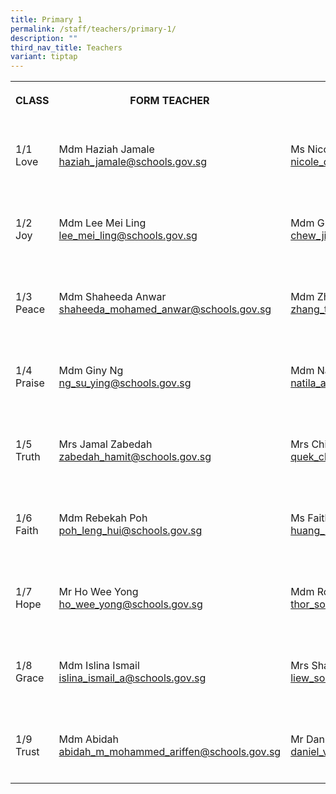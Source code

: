 ```yaml
---
title: Primary 1
permalink: /staff/teachers/primary-1/
description: ""
third_nav_title: Teachers
variant: tiptap
---
```

<table><tbody><tr><th rowspan="1" colspan="1"><p>CLASS</p></th><th rowspan="1" colspan="1"><p>FORM TEACHER</p></th><th rowspan="1" colspan="1"><p>CO-FORM TEACHER<br></p></th></tr><tr><td rowspan="1" colspan="1"><p><br>1/1<br>Love<br><br></p></td><td rowspan="1" colspan="1"><p>Mdm Haziah Jamale<br><a href="mailto:haziah_jamale@schools.gov.sg" rel="noopener noreferrer nofollow" target="_blank">haziah_jamale@schools.gov.sg</a><br></p></td><td rowspan="1" colspan="1"><p>Ms Nicole Chan<br><a href="mailto:nicole_chan_poh_wan@schools.gov.sg" rel="noopener noreferrer nofollow" target="_blank">nicole_chan_poh_wan@schools.gov.sg</a><br></p></td></tr><tr><td rowspan="1" colspan="1"><p><br>1/2<br>Joy<br><br></p></td><td rowspan="1" colspan="1"><p>Mdm Lee Mei Ling<br><a href="mailto:lee_mei_ling@schools.gov.sg" rel="noopener noreferrer nofollow" target="_blank">lee_mei_ling@schools.gov.sg</a><br></p></td><td rowspan="1" colspan="1"><p>Mdm Grace Chew<br><a href="mailto:chew_jia_chi_grace@schools.gov.sg" rel="noopener noreferrer nofollow" target="_blank">chew_jia_chi_grace@schools.gov.sg</a><br></p></td></tr><tr><td rowspan="1" colspan="1"><p><br>1/3<br>Peace<br><br></p></td><td rowspan="1" colspan="1"><p>Mdm Shaheeda Anwar<br><a href="mailto:shaheeda_mohamed_anwar@schools.gov.sg" rel="noopener noreferrer nofollow" target="_blank">shaheeda_mohamed_anwar@schools.gov.sg</a><br></p></td><td rowspan="1" colspan="1"><p>Mdm Zhang Tao<br><a href="mailto:zhang_tao@schools.gov.sg" rel="noopener noreferrer nofollow" target="_blank">zhang_tao@schools.gov.sg</a><br></p></td></tr><tr><td rowspan="1" colspan="1"><p><br>1/4<br>Praise<br><br></p></td><td rowspan="1" colspan="1"><p>Mdm Giny Ng<br><a href="mailto:ng_su_ying@schools.gov.sg" rel="noopener noreferrer nofollow" target="_blank">ng_su_ying@schools.gov.sg</a><br></p></td><td rowspan="1" colspan="1"><p>Mdm Natila Abu Bakar<br><a href="mailto:natila_abu_bakar@schools.gov.sg" rel="noopener noreferrer nofollow" target="_blank">natila_abu_bakar@schools.gov.sg</a><br></p></td></tr><tr><td rowspan="1" colspan="1"><p><br>1/5<br>Truth<br><br></p></td><td rowspan="1" colspan="1"><p>Mrs Jamal Zabedah<br><a href="mailto:zabedah_hamit@schools.gov.sg" rel="noopener noreferrer nofollow" target="_blank">zabedah_hamit@schools.gov.sg</a><br></p></td><td rowspan="1" colspan="1"><p>Mrs Chin Chin Ling<br><a href="mailto:quek_chin_ling@schools.gov.sg" rel="noopener noreferrer nofollow" target="_blank">quek_chin_ling@schools.gov.sg</a><br></p></td></tr><tr><td rowspan="1" colspan="1"><p><br>1/6<br>Faith<br><br></p></td><td rowspan="1" colspan="1"><p>Mdm Rebekah Poh<br><a href="mailto:poh_leng_hui@schools.gov.sg" rel="noopener noreferrer nofollow" target="_blank">poh_leng_hui@schools.gov.sg</a><br></p></td><td rowspan="1" colspan="1"><p>Ms Faith Huang<br><a href="mailto:huang_huiru_faith@schools.gov.sg" rel="noopener noreferrer nofollow" target="_blank">huang_huiru_faith@schools.gov.sg</a><br></p></td></tr><tr><td rowspan="1" colspan="1"><p><br>1/7<br>Hope<br><br></p></td><td rowspan="1" colspan="1"><p>Mr Ho Wee Yong<br><a href="mailto:ho_wee_yong@schools.gov.sg" rel="noopener noreferrer nofollow" target="_blank">ho_wee_yong@schools.gov.sg</a><br></p></td><td rowspan="1" colspan="1"><p>Mdm Roslind Thor<br><a href="mailto:thor_soh_chin@schools.gov.sg" rel="noopener noreferrer nofollow" target="_blank">thor_soh_chin@schools.gov.sg</a><br></p></td></tr><tr><td rowspan="1" colspan="1"><p><br>1/8<br>Grace<br><br></p></td><td rowspan="1" colspan="1"><p>Mdm Islina Ismail<br><a href="mailto:islina_ismail_a@schools.gov.sg" rel="noopener noreferrer nofollow" target="_blank">islina_ismail_a@schools.gov.sg</a><br></p></td><td rowspan="1" colspan="1"><p>Mrs Shauna Lee<br><a href="mailto:liew_soh_yee_shauna@schools.gov.sg" rel="noopener noreferrer nofollow" target="_blank">liew_soh_yee_shauna@schools.gov.sg</a><br></p></td></tr><tr><td rowspan="1" colspan="1"><p><br>1/9<br>Trust<br><br></p></td><td rowspan="1" colspan="1"><p>Mdm Abidah<br><a href="mailto:abidah_m_mohammed_ariffen@schools.gov.sg" rel="noopener noreferrer nofollow" target="_blank">abidah_m_mohammed_ariffen@schools.gov.sg</a> <br></p></td><td rowspan="1" colspan="1"><p>Mr Daniel Vaithilingam<br><a href="mailto:daniel_vaithilingam@schools.gov.sg" rel="noopener noreferrer nofollow" target="_blank">daniel_vaithilingam@schools.gov.sg</a><br></p></td></tr></tbody></table><p></p>